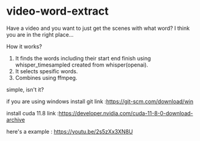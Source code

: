 # video-word-extract
Have a video and you want to just get the scenes with what word? I think you are in the right place...

How it works?
  1) It finds the words including their start end finish using whisper_timesampled created from whisper(openai).
  2) It selects spesific words.
  3) Combines using ffmpeg.

simple, isn't it?

if you are using windows install git
link :https://git-scm.com/download/win

install cuda 11.8
link :https://developer.nvidia.com/cuda-11-8-0-download-archive

here's a example :
https://youtu.be/2s5zXx3XN8U
